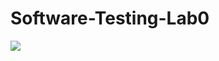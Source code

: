 # Software-Testing-Lab0

![](https://github.com/cherry900606/Software-Testing-Lab0/actions/workflows/github-actions-demo.yml/badge.svg)

